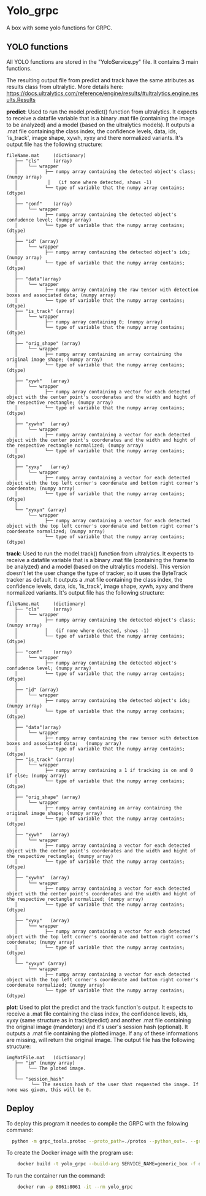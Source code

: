 # Yolo_grpc

A box with some yolo functions for GRPC.

## YOLO functions

All YOLO functions are stored in the "YoloService.py" file. It contains 3 main functions. 

The resulting output file from predict and track have the same atributes as results class from ultralytic. More details here: https://docs.ultralytics.com/reference/engine/results/#ultralytics.engine.results.Results

**predict**:
Used to run the model.predict() function from ultralytics. It expects to receive a datafile variable that is a binary .mat file (containing the image to be analyzed) and a model (based on the ultralytics models). It outputs a .mat file containing the class index, the confidence levels, data, ids, 'is_track', image shape, xywh, xyxy and there normalized variants.
It's output file has the following structure:

```
fileName.mat 	 (dictionary)
   ├── "cls"	 (array)
   │    └── wrapper
   │  	      ├── numpy array containing the detected object's class; (numpy array)
   │           │   (if none where detected, shows -1)
   │  	      └── type of variable that the numpy array contains; (dtype)
   │
   ├── "conf"	 (array)
   │    └── wrapper
   │  	      ├── numpy array containing the detected object's confudence level; (numpy array)
   │  	      └── type of variable that the numpy array contains; (dtype)
   │
   ├── "id"	(array)
   │    └── wrapper
   │  	      ├── numpy array containing the detected object's ids; (numpy array)
   │  	      └── type of variable that the numpy array contains; (dtype)
   │
   ├── "data"(array)
   │    └── wrapper
   │  	      ├── numpy array containing the raw tensor with detection boxes and associated data; (numpy array)
   │  	      └── type of variable that the numpy array contains; (dtype)
   ├── "is_track" (array)
   │    └── wrapper
   │  	      ├── numpy array containing 0; (numpy array)
   │  	      └── type of variable that the numpy array contains; (dtype)
   │
   ├── "orig_shape"	(array)
   │    └── wrapper
   │  	      ├── numpy array containing an array containing the original image shape; (numpy array)
   │  	      └── type of variable that the numpy array contains; (dtype)
   │
   ├── "xywh"	(array)
   │    └── wrapper
   │  	      ├── numpy array containing a vector for each detected object with the center point's coordenates and the width and hight of the respective rectangle; (numpy array)
   │  	      └── type of variable that the numpy array contains; (dtype)
   │
   ├── "xywhn"	(array)
   │    └── wrapper
   │  	      ├── numpy array containing a vector for each detected object with the center point's coordenates and the width and hight of the respective rectangle normalized; (numpy array)
   │  	      └── type of variable that the numpy array contains; (dtype)
   │
   ├── "xyxy"	(array)
   │    └── wrapper
   │  	      ├── numpy array containing a vector for each detected object with the top left corner's coordenate and bottom right corner's coordenate; (numpy array)
   │  	      └── type of variable that the numpy array contains; (dtype)
   │
   └── "xyxyn" (array)
        └── wrapper
              ├── numpy array containing a vector for each detected object with the top left corner's coordenate and bottom right corner's coordenate normalized; (numpy array)
              └── type of variable that the numpy array contains; (dtype)
```

**track**:
Used to run the model.track() function from ultralytics. It expects to receive a datafile variable that is a binary .mat file (containing the frame to be analyzed) and a model (based on the ultralytics models). This version doesn't let the user change the type of tracker, so it uses the ByteTrack tracker as default. It outputs a .mat file containing the class index, the confidence levels, data, ids, 'is_track', image shape, xywh, xyxy and there normalized variants. 
It's output file has the following structure:

```
fileName.mat 	 (dictionary)
   ├── "cls"	 (array)
   │    └── wrapper
   │  	      ├── numpy array containing the detected object's class; (numpy array)
   │          │   (if none where detected, shows -1)
   │  	      └── type of variable that the numpy array contains; (dtype)
   │
   ├── "conf"	 (array)
   │    └── wrapper
   │  	      ├── numpy array containing the detected object's confudence level; (numpy array)
   │  	      └── type of variable that the numpy array contains; (dtype)
   │
   ├── "id"	(array)
   │    └── wrapper
   │  	      ├── numpy array containing the detected object's ids; (numpy array)
   │  	      └── type of variable that the numpy array contains; (dtype)
   │
   ├── "data"(array)
   │    └── wrapper
   │  	      ├── numpy array containing the raw tensor with detection boxes and associated data;	(numpy array)
   │  	      └── type of variable that the numpy array contains; (dtype)
   ├── "is_track" (array)
   │    └── wrapper
   │  	      ├── numpy array containing a 1 if tracking is on and 0 if else; (numpy array)
   │  	      └── type of variable that the numpy array contains; (dtype)
   │
   ├── "orig_shape"	(array)
   │    └── wrapper
   │  	      ├── numpy array containing an array containing the original image shape; (numpy array)
   │  	      └── type of variable that the numpy array contains; (dtype)
   │
   ├── "xywh"	(array)
   │    └── wrapper
   │  	      ├── numpy array containing a vector for each detected object with the center point's coordenates and the width and hight of the respective rectangle; (numpy array)
   │  	      └── type of variable that the numpy array contains; (dtype)
   │
   ├── "xywhn"	(array)
   │    └── wrapper
   │  	      ├── numpy array containing a vector for each detected object with the center point's coordenates and the width and hight of the respective rectangle normalized; (numpy array)
   │  	      └── type of variable that the numpy array contains; (dtype)
   │
   ├── "xyxy"	(array)
   │    └── wrapper
   │  	      ├── numpy array containing a vector for each detected object with the top left corner's coordenate and bottom right corner's coordenate; (numpy array)
   │  	      └── type of variable that the numpy array contains; (dtype)
   │
   └── "xyxyn" (array)
        └── wrapper
              ├── numpy array containing a vector for each detected object with the top left corner's coordenate and bottom right corner's coordenate normalized; (numpy array)
              └── type of variable that the numpy array contains; (dtype)
```

**plot**:
Used to plot the predict and the track function's output. It expects to receive a .mat file containing the class index, the confidence levels, ids, xyxy (same structure as in track/predict) and another .mat file containing the original image (mandetory) and it's user's session hash (optional). It outputs a .mat file containing the plotted image. If any of these informations are missing, will return the original image.
The output file has the following structure:

```
imgMatFile.mat 	 (dictionary)
   ├── "im" (numpy array)
   │    └── The ploted image.
   │
   └── "session_hash"
         └── The session hash of the user that requested the image. If none was given, this will be 0.
```

## Deploy

To deploy this program it needes to compile the GRPC with the folowing command:

```bash
  python -m grpc_tools.protoc --proto_path=./protos --python_out=. --grpc_python_out=. generic_box.proto
```
To create the Docker image with the program use:

```bash
    docker build -t yolo_grpc --build-arg SERVICE_NAME=generic_box -f docker/Dockerfile .
```

To run the container run the command:

```bash
    docker run -p 8061:8061 -it --rm yolo_grpc
```


